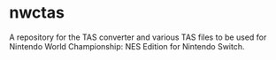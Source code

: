 # nwctas
A repository for the TAS converter and various TAS files to be used for Nintendo World Championship: NES Edition for Nintendo Switch.
